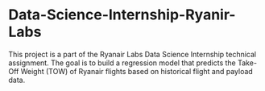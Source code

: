 # Data-Science-Internship-Ryanir-Labs
This project is a part of the Ryanair Labs Data Science Internship technical assignment. The goal is to build a regression model that predicts the Take-Off Weight (TOW) of Ryanair flights based on historical flight and payload data.
